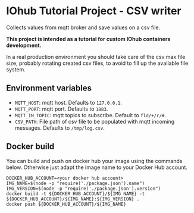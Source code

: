 # IOhub Tutorial Project - CSV writer

Collects values from mqtt broker and save values on a csv file.

**This project is intended as a tutorial for custom IOhub containers development.**

In a real production environment you should take care of the csv max file size, probably rotating created csv files, to avoid to fill up the available file system.

## Environment variables

-   `MQTT_HOST`: mqtt host. Defaults to `127.0.0.1`.
-   `MQTT_PORT`: mqtt port. Defaults to `1883`.
-   `MQTT_IN_TOPIC`: mqtt topics to subscribe. Default to `fld/+/r/#`.
-   `CSV_PATH`: File path of csv file to be populated with mqtt incoming messages. Defaults to `/tmp/log.csv`.

## Docker build

You can build and push on docker hub your image using the commands below. Otherwise just adapt the image name to your Docker Hub account.

```
DOCKER_HUB_ACCOUNT=<your docker hub account>
IMG_NAME=$(node -p "require('./package.json').name")
IMG_VERSION=$(node -p "require('./package.json').version")
docker build -t ${DOCKER_HUB_ACCOUNT}/${IMG_NAME} -t ${DOCKER_HUB_ACCOUNT}/${IMG_NAME}:${IMG_VERSION} .
docker push ${DOCKER_HUB_ACCOUNT}/${IMG_NAME}
```
